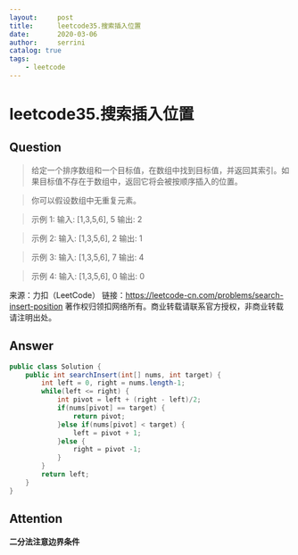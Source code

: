 ```yaml
---
layout:     post
title:      leetcode35.搜索插入位置
date:       2020-03-06          
author:     serrini                 
catalog: true                       
tags:                               
    - leetcode
---
```

# leetcode35.搜索插入位置

## Question

> 给定一个排序数组和一个目标值，在数组中找到目标值，并返回其索引。如果目标值不存在于数组中，返回它将会被按顺序插入的位置。

> 你可以假设数组中无重复元素。

> 示例 1:
> 输入: [1,3,5,6], 5
> 输出: 2

> 示例 2:
> 输入: [1,3,5,6], 2
> 输出: 1

> 示例 3:
> 输入: [1,3,5,6], 7
> 输出: 4

> 示例 4:
> 输入: [1,3,5,6], 0
> 输出: 0

来源：力扣（LeetCode）
链接：https://leetcode-cn.com/problems/search-insert-position
著作权归领扣网络所有。商业转载请联系官方授权，非商业转载请注明出处。

## Answer


```java
public class Solution {
    public int searchInsert(int[] nums, int target) {
        int left = 0, right = nums.length-1;
        while(left <= right) {
        	int pivot = left + (right - left)/2;
        	if(nums[pivot] == target) {
        		return pivot;
        	}else if(nums[pivot] < target) {
        		left = pivot + 1;
        	}else {
        		right = pivot -1;
        	}
        }
        return left;
    }
}
```

## Attention

**二分法注意边界条件**

